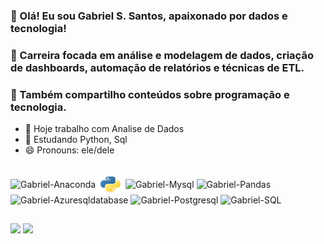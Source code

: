 ### 👋 Olá! Eu sou Gabriel S. Santos, apaixonado por dados e tecnologia! 
### 🚀 Carreira focada em análise e modelagem de dados, criação de dashboards, automação de relatórios e técnicas de ETL. 
### 🔭 Também compartilho conteúdos sobre programação e tecnologia.

- 🔭 Hoje trabalho com Analise de Dados
- 🌱 Estudando Python, Sql
- 😄 Pronouns: ele/dele
      
<div style="display: inline_block"><br>
  
  <img align="center" alt="Gabriel-Anaconda" height="30" width="40" src="https://cdn.jsdelivr.net/gh/devicons/devicon@latest/icons/anaconda/anaconda-original.svg">
  
  <img align="center" alt="Gabriel-Python" height="30" width="40" src="https://raw.githubusercontent.com/devicons/devicon/master/icons/python/python-original.svg">
  
  <img align="center" alt="Gabriel-Mysql" height="30" width="40" src="https://cdn.jsdelivr.net/gh/devicons/devicon@latest/icons/mysql/mysql-original.svg">
  
  <img align="center" alt="Gabriel-Pandas" height="30" width="40" src="https://cdn.jsdelivr.net/gh/devicons/devicon@latest/icons/pandas/pandas-original-wordmark.svg">
  
  <img align="center" alt="Gabriel-Azuresqldatabase" height="30" width="40" src="https://cdn.jsdelivr.net/gh/devicons/devicon@latest/icons/azuresqldatabase/azuresqldatabase-original.svg">

  <img align="center" alt="Gabriel-Postgresql" height="30" width="40" src="https://cdn.jsdelivr.net/gh/devicons/devicon@latest/icons/postgresql/postgresql-original.svg">
  
  <img align="center" alt="Gabriel-SQL" height="30" width="40" src="https://cdn.jsdelivr.net/gh/devicons/devicon@latest/icons/microsoftsqlserver/microsoftsqlserver-original-wordmark.svg">
  
</div>
  
  ##
 
<div> 
  <a href="https://www.instagram.com/hornetdevelopers/" target="_blank"><img src="https://img.shields.io/badge/-Instagram-%23E4405F?style=for-the-badge&logo=instagram&logoColor=white" target="_blank"></a> 
  <a href="https://www.linkedin.com/in/gabriel-souza-santos-bb7b991a4/" target="_blank"><img src="https://img.shields.io/badge/-LinkedIn-%230077B5?style=for-the-badge&logo=linkedin&logoColor=white" target="_blank"></a> 
  
</div>
